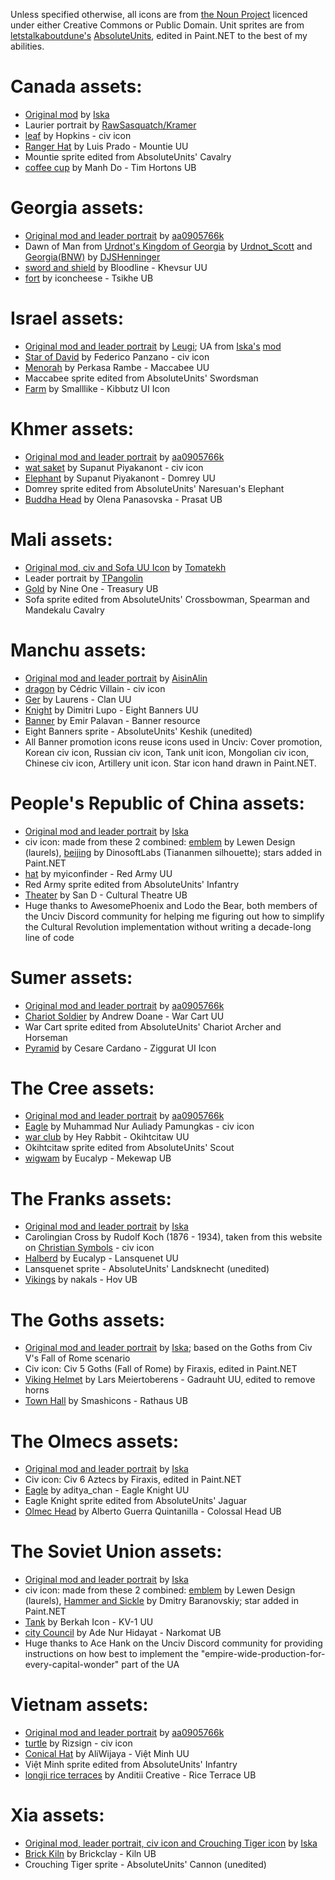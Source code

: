 Unless specified otherwise, all icons are from [the Noun Project](https://thenounproject.com) licenced under either Creative Commons or Public Domain.
Unit sprites are from [letstalkaboutdune's](https://github.com/letstalkaboutdune) [AbsoluteUnits](https://github.com/letstalkaboutdune/AbsoluteUnits), edited in Paint.NET to the best of my abilities.

# Canada assets:
* [Original mod](https://steamcommunity.com/sharedfiles/filedetails/?id=2957634921) by [Iska](https://steamcommunity.com/profiles/76561198033595020)
* Laurier portrait by [RawSasquatch/Kramer](https://steamcommunity.com/id/aquaticsasquatch)
* [leaf](https://thenounproject.com/icon/leaf-930479/) by Hopkins - civ icon
* [Ranger Hat](https://thenounproject.com/icon/ranger-hat-232274/) by Luis Prado - Mountie UU
* Mountie sprite edited from AbsoluteUnits' Cavalry
* [coffee cup](https://thenounproject.com/icon/coffee-cup-7717543/) by Manh Do - Tim Hortons UB

# Georgia assets:
* [Original mod and leader portrait](https://steamcommunity.com/sharedfiles/filedetails/?id=1599041279) by [aa0905766k](https://steamcommunity.com/profiles/76561198092299986)
* Dawn of Man from [Urdnot's Kingdom of Georgia](https://steamcommunity.com/sharedfiles/filedetails/?id=1790625195) by [Urdnot_Scott](https://steamcommunity.com/id/urdnotscott) and [Georgia(BNW)](https://steamcommunity.com/sharedfiles/filedetails/?id=142421249) by [DJSHenninger](https://steamcommunity.com/profiles/76561198046958746)
* [sword and shield](https://thenounproject.com/icon/sword-and-shield-7344578/) by Bloodline - Khevsur UU
* [fort](https://thenounproject.com/icon/fort-3758668/) by iconcheese - Tsikhe UB

# Israel assets:
* [Original mod and leader portrait](https://steamcommunity.com/sharedfiles/filedetails/?id=175924953) by [Leugi](https://steamcommunity.com/profiles/76561198082179827); UA from [Iska's](https://steamcommunity.com/profiles/76561198033595020) [mod](https://steamcommunity.com/sharedfiles/filedetails/?id=3011960905)
* [Star of David](https://thenounproject.com/icon/star-of-david-302651/) by Federico Panzano - civ icon
* [Menorah](https://thenounproject.com/icon/menorah-7533223/) by Perkasa Rambe - Maccabee UU
* Maccabee sprite edited from AbsoluteUnits' Swordsman
* [Farm](https://thenounproject.com/icon/farm-2162958/) by Smalllike - Kibbutz UI Icon

# Khmer assets:
* [Original mod and leader portrait](https://steamcommunity.com/sharedfiles/filedetails/?id=3367487902) by [aa0905766k](https://steamcommunity.com/profiles/76561198092299986)
* [wat saket](https://thenounproject.com/icon/wat-saket-7910205/) by Supanut Piyakanont - civ icon
* [Elephant](https://thenounproject.com/icon/elephant-7910167/) by Supanut Piyakanont - Domrey UU
* Domrey sprite edited from AbsoluteUnits' Naresuan's Elephant
* [Buddha Head](https://thenounproject.com/icon/buddha-head-1894916/) by Olena Panasovska - Prasat UB

# Mali assets:
* [Original mod, civ and Sofa UU Icon](https://steamcommunity.com/sharedfiles/filedetails/?id=120687024) by [Tomatekh](https://steamcommunity.com/profiles/76561198030695962)
* Leader portrait by [TPangolin](https://steamcommunity.com/id/TPangolin)
* [Gold](https://thenounproject.com/icon/gold-2916318/) by Nine One - Treasury UB
* Sofa sprite edited from AbsoluteUnits' Crossbowman, Spearman and Mandekalu Cavalry

# Manchu assets:
* [Original mod and leader portrait](https://steamcommunity.com/sharedfiles/filedetails/?id=2380047907) by [AisinAlin](https://steamcommunity.com/profiles/76561198058962738)
* [dragon](https://thenounproject.com/icon/dragon-2349040/) by Cédric Villain - civ icon
* [Ger](https://thenounproject.com/icon/ger-5860006/) by Laurens - Clan UU
* [Knight](https://thenounproject.com/icon/knight-6567383/) by Dimitri Lupo - Eight Banners UU
* [Banner](https://thenounproject.com/icon/banner-866282/) by Emir Palavan - Banner resource
* Eight Banners sprite - AbsoluteUnits' Keshik (unedited)
* All Banner promotion icons reuse icons used in Unciv: Cover promotion, Korean civ icon, Russian civ icon, Tank unit icon, Mongolian civ icon, Chinese civ icon, Artillery unit icon. Star icon hand drawn in Paint.NET.

# People's Republic of China assets:
* [Original mod and leader portrait](https://steamcommunity.com/sharedfiles/filedetails/?id=2821568960) by [Iska](https://steamcommunity.com/profiles/76561198033595020)
* civ icon: made from these 2 combined: [emblem](https://thenounproject.com/icon/emblem-7924158/) by Lewen Design (laurels), [beijing](https://thenounproject.com/icon/beijing-1039280/) by DinosoftLabs (Tiananmen silhouette); stars added in Paint.NET
* [hat](https://thenounproject.com/icon/hat-3838084/) by myiconfinder - Red Army UU
* Red Army sprite edited from AbsoluteUnits' Infantry
* [Theater](https://thenounproject.com/icon/theater-7820341/) by San D - Cultural Theatre UB
* Huge thanks to AwesomePhoenix and Lodo the Bear, both members of the Unciv Discord community for helping me figuring out how to simplify the Cultural Revolution implementation without writing a decade-long line of code

# Sumer assets:
* [Original mod and leader portrait](https://steamcommunity.com/sharedfiles/filedetails/?id=3339754410) by [aa0905766k](https://steamcommunity.com/profiles/76561198092299986)
* [Chariot Soldier](https://thenounproject.com/icon/chariot-soldier-1189932/) by Andrew Doane - War Cart UU
* War Cart sprite edited from AbsoluteUnits' Chariot Archer and Horseman
* [Pyramid](https://thenounproject.com/icon/pyramid-11905/) by Cesare Cardano - Ziggurat UI Icon

# The Cree assets:
* [Original mod and leader portrait](https://steamcommunity.com/sharedfiles/filedetails/?id=3357775258) by [aa0905766k](https://steamcommunity.com/profiles/76561198092299986)
* [Eagle](https://thenounproject.com/icon/eagle-7150169/) by Muhammad Nur Auliady Pamungkas - civ icon
* [war club](https://thenounproject.com/icon/war-club-3571403/) by Hey Rabbit - Okihtcitaw UU
* Okihtcitaw sprite edited from AbsoluteUnits' Scout
* [wigwam](https://thenounproject.com/icon/wigwam-3155038/) by Eucalyp - Mekewap UB

# The Franks assets:
* [Original mod and leader portrait](https://steamcommunity.com/sharedfiles/filedetails/?id=2956290570) by [Iska](https://steamcommunity.com/profiles/76561198033595020)
* Carolingian Cross by Rudolf Koch (1876 - 1934), taken from this website on [Christian Symbols](https://catholic-resources.org/Art/Koch-ChristianSymbols.htm) - civ icon
* [Halberd](https://thenounproject.com/icon/halberd-4686448/) by Eucalyp - Lansquenet UU
* Lansquenet sprite - AbsoluteUnits' Landsknecht (unedited)
* [Vikings](https://thenounproject.com/icon/vikings-4761695/) by nakals - Hov UB

# The Goths assets:
* [Original mod and leader portrait](https://steamcommunity.com/sharedfiles/filedetails/?id=2234944622) by [Iska](https://steamcommunity.com/profiles/76561198033595020); based on the Goths from Civ V's Fall of Rome scenario
* Civ icon: Civ 5 Goths (Fall of Rome) by Firaxis, edited in Paint.NET
* [Viking Helmet](https://thenounproject.com/icon/viking-helmet-6465466/) by Lars Meiertoberens - Gadrauht UU, edited to remove horns
* [Town Hall](https://thenounproject.com/icon/town-hall-1152498/) by Smashicons - Rathaus UB

# The Olmecs assets:
* [Original mod and leader portrait](https://steamcommunity.com/sharedfiles/filedetails/?id=2829113891) by [Iska](https://steamcommunity.com/profiles/76561198033595020)
* Civ icon: Civ 6 Aztecs by Firaxis, edited in Paint.NET
* [Eagle](https://thenounproject.com/icon/eagle-7961537/) by aditya_chan - Eagle Knight UU
* Eagle Knight sprite edited from AbsoluteUnits' Jaguar
* [Olmec Head](https://thenounproject.com/icon/olmec-head-199851/) by Alberto Guerra Quintanilla - Colossal Head UB

# The Soviet Union assets:
* [Original mod and leader portrait](https://steamcommunity.com/sharedfiles/filedetails/?id=2475956936) by [Iska](https://steamcommunity.com/profiles/76561198033595020)
* civ icon: made from these 2 combined: [emblem](https://thenounproject.com/icon/emblem-7924158/) by Lewen Design (laurels), [Hammer and Sickle](https://thenounproject.com/icon/hammer-and-sickle-1367667/) by Dmitry Baranovskiy; star added in Paint.NET
* [Tank](https://thenounproject.com/icon/tank-7588769/) by Berkah Icon - KV-1 UU
* [city Council](https://thenounproject.com/icon/city-council-3955210/) by Ade Nur Hidayat - Narkomat UB
* Huge thanks to Ace Hank on the Unciv Discord community for providing instructions on how best to implement the "empire-wide-production-for-every-capital-wonder" part of the UA

# Vietnam assets:
* [Original mod and leader portrait](https://steamcommunity.com/sharedfiles/filedetails/?id=3315291126) by [aa0905766k](https://steamcommunity.com/profiles/76561198092299986)
* [turtle](https://thenounproject.com/icon/turtle-7747026/) by Rizsign - civ icon
* [Conical Hat](https://thenounproject.com/icon/conical-hat-1114377/) by AliWijaya - Việt Minh UU
* Việt Minh sprite edited from AbsoluteUnits' Infantry
* [longji rice terraces](https://thenounproject.com/icon/longji-rice-terraces-7175388/) by Anditii Creative - Rice Terrace UB

# Xia assets:
* [Original mod, leader portrait, civ icon and Crouching Tiger icon](https://steamcommunity.com/sharedfiles/filedetails/?id=2234941433) by [Iska](https://steamcommunity.com/profiles/76561198033595020)
* [Brick Kiln](https://thenounproject.com/icon/brick-kiln-5132518/) by Brickclay - Kiln UB
* Crouching Tiger sprite - AbsoluteUnits' Cannon (unedited)